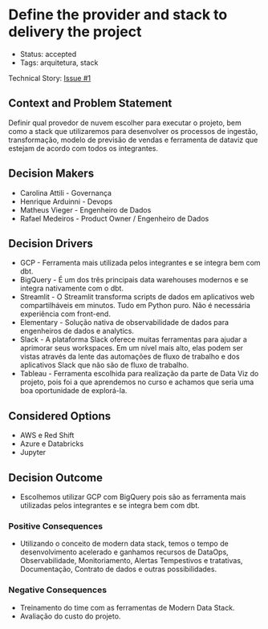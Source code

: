 # Define the provider and stack to delivery the project

- Status: accepted 
- Tags: arquitetura, stack

Technical Story: [Issue #1](https://github.com/techmackcrazy/ml-sales-prediction/issues/1)

## Context and Problem Statement

Definir qual provedor de nuvem escolher para executar o projeto, bem como a stack que utilizaremos para desenvolver os processos de ingestão, transformação, modelo de previsão de vendas e ferramenta de dataviz que estejam de acordo com todos os integrantes.

## Decision Makers

- Carolina Attili - Governança
- Henrique Arduinni -  Devops
- Matheus Vieger - Engenheiro de Dados
- Rafael Medeiros - Product Owner / Engenheiro de Dados


## Decision Drivers <!-- optional -->

- GCP - Ferramenta mais utilizada pelos integrantes e se integra bem com dbt.
- BigQuery - É um dos três principais data warehouses modernos e se integra nativamente com o dbt.
- Streamlit - O Streamlit transforma scripts de dados em aplicativos web compartilháveis em minutos. Tudo em Python puro. Não é necessária experiência com front-end.
- Elementary - Solução nativa de observabilidade de dados para engenheiros de dados e analytics.
- Slack - A plataforma Slack oferece muitas ferramentas para ajudar a aprimorar seus workspaces. Em um nível mais alto, elas podem ser vistas através da lente das automações de fluxo de trabalho e dos aplicativos Slack que não são de fluxo de trabalho.
- Tableau - Ferramenta escolhida para realização da parte de Data Viz do projeto, pois foi a que aprendemos no curso e achamos que seria uma boa oportunidade de explorá-la.

## Considered Options

- AWS e Red Shift
- Azure e Databricks
- Jupyter

## Decision Outcome

- Escolhemos utilizar GCP com BigQuery pois são as ferramenta mais utilizadas pelos integrantes e se integra bem com dbt.

### Positive Consequences <!-- optional -->

- Utilizando o conceito de modern data stack, temos o tempo de desenvolvimento acelerado e ganhamos recursos de DataOps, Observabilidade, Monitoriamento, Alertas Tempestivos e tratativas, Documentação, Contrato de dados e outras possibilidades.


### Negative Consequences <!-- optional -->

- Treinamento do time com as ferramentas de Modern Data Stack.
- Avaliação do custo do projeto.
